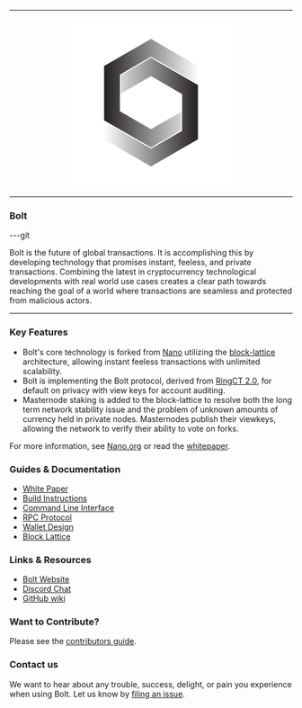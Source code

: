 <hr />
<div align="center">
    <img src="logo.png" alt="Logo" width='300px' height='auto'/>
</div>
<hr />


### Bolt

---git 

Bolt is the future of global transactions. It is accomplishing this by developing technology that promises instant, feeless, and private transactions. Combining the latest in cryptocurrency technological developments with real world use cases creates a clear path towards reaching the goal of a world where transactions are seamless and protected from malicious actors.

---

### Key Features

* Bolt's core technology is forked from [Nano](https://github.com/nanocurrency/raiblocks) utilizing the [block-lattice](https://github.com/nanocurrency/raiblocks/wiki/Block-lattice) architecture, allowing instant feeless transactions with unlimited scalability.
* Bolt is implementing the Bolt protocol, derived from [RingCT 2.0](https://link.springer.com/chapter/10.1007/978-3-319-66399-9_25), for default on privacy with view keys for account auditing.
* Masternode staking is added to the block-lattice to resolve both the long term network stability issue and the problem of unknown amounts of currency held in private nodes. Masternodes publish their viewkeys, allowing the network to verify their ability to vote on forks.

For more information, see [Nano.org](https://bolttoken.org/) or read the [whitepaper](file:///C:/Users/ontork/Documents/MEGA/Bolt/Whitepapers%20for%20release/Bolt-Whitepaper-0.6.1.pdf).

### Guides & Documentation

* [White Paper](https://www.bolttoken.org/s/Bolt-Whitepaper-061.pdf)
* [Build Instructions](https://github.com/nanocurrency/raiblocks/wiki/Build-Instructions)
* [Command Line Interface](https://github.com/nanocurrency/raiblocks/wiki/Command-line-interface)
* [RPC Protocol](https://github.com/nanocurrency/raiblocks/wiki/RPC-protocol)
* [Wallet Design](https://github.com/nanocurrency/raiblocks/wiki/Wallet-design)
* [Block Lattice](https://github.com/nanocurrency/raiblocks/wiki/Block-lattice)

### Links & Resources

* [Bolt Website](https://bolttoken.org)
* [Discord Chat](https://chat.nano.org/)
* [GitHub wiki](https://github.com/boltlabs/bolt/wiki)

### Want to Contribute?

Please see the [contributors guide](https://github.com/nanocurrency/raiblocks/wiki/Contributing).

### Contact us

We want to hear about any trouble, success, delight, or pain you experience when
using Bolt. Let us know by [filing an issue](https://github.com/boltlabs/bolt/issues).